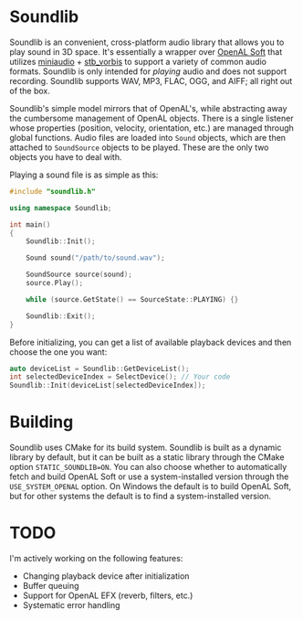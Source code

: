 # Soundlib
Soundlib is an convenient, cross-platform audio library that allows you to play sound in 3D space. It's essentially a wrapper over [OpenAL Soft](https://github.com/kcat/openal-soft) that utilizes [miniaudio](https://github.com/mackron/miniaudio) + [stb_vorbis](https://github.com/nothings/stb) to support a variety of common audio formats. Soundlib is only intended for _playing_ audio and does not support recording. Soundlib supports WAV, MP3, FLAC, OGG, and AIFF; all right out of the box.

Soundlib's simple model mirrors that of OpenAL's, while abstracting away the cumbersome management of OpenAL objects. There is a single listener whose properties (position, velocity, orientation, etc.) are managed through global functions. Audio files are loaded into `Sound` objects, which are then attached to `SoundSource` objects to be played. These are the only two objects you have to deal with.

Playing a sound file is as simple as this:
```cpp
#include "soundlib.h"

using namespace Soundlib;

int main()
{
	Soundlib::Init();

	Sound sound("/path/to/sound.wav");

	SoundSource source(sound);
	source.Play();

	while (source.GetState() == SourceState::PLAYING) {}

    Soundlib::Exit();
}
```
Before initializing, you can get a list of available playback devices and then choose the one you want:
```cpp
auto deviceList = Soundlib::GetDeviceList();
int selectedDeviceIndex = SelectDevice(); // Your code
Soundlib::Init(deviceList[selectedDeviceIndex]);
```

# Building
Soundlib uses CMake for its build system. Soundlib is built as a dynamic library by default, but it can be built as a static library through the CMake option `STATIC_SOUNDLIB=ON`. You can also choose whether to automatically fetch and build OpenAL Soft or use a system-installed version through the `USE_SYSTEM_OPENAL` option. On Windows the default is to build OpenAL Soft, but for other systems the default is to find a system-installed version.

# TODO
I'm actively working on the following features:
* Changing playback device after initialization
* Buffer queuing
* Support for OpenAL EFX (reverb, filters, etc.)
* Systematic error handling
